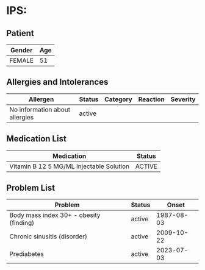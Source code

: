 # IPS:

## Patient

|Gender|Age|
|---|---|
|FEMALE|51|

## Allergies and Intolerances

|Allergen|Status|Category|Reaction|Severity|
|---|---|---|---|---|
|No information about allergies|active||||

## Medication List

|Medication|Status|
|---|---|
|Vitamin B 12 5 MG/ML Injectable Solution|ACTIVE|

## Problem List

|Problem|Status|Onset|
|---|---|---|
|Body mass index 30+ - obesity (finding)|active|1987-08-03|
|Chronic sinusitis (disorder)|active|2009-10-22|
|Prediabetes|active|2023-07-03|
